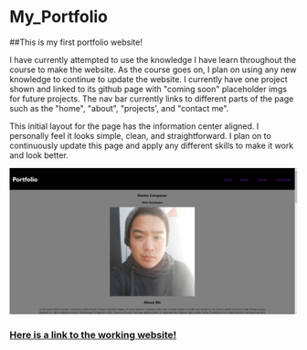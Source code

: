 # My_Portfolio

##This is my first portfolio website!

I have currently attempted to use the knowledge I have learn throughout the course to make the website. As the course goes on, I plan on using any new knowledge to continue to update the website. I currently have one project shown and linked to its github page with "coming soon" placeholder imgs for future projects. The nav bar currently links to different parts of the page such as the "home",  "about", "projects', and "contact me".

This initial layout for the page has the information center aligned. I personally feel it looks simple, clean, and straightforward. I plan on to continuously update this page and apply any different skills to make it work and look better.

![websitePicture](images/screenshot.PNG)

### [Here is a link to the working website!](https://itsnestor.github.io/My_Portfolio/)